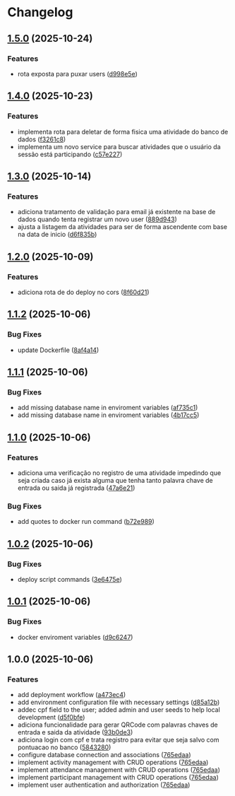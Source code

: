 # Changelog

## [1.5.0](https://github.com/SrBlecaute01/sisCheck-api/compare/v1.4.0...v1.5.0) (2025-10-24)


### Features

* rota exposta para puxar users ([d998e5e](https://github.com/SrBlecaute01/sisCheck-api/commit/d998e5e87604607d33d724032bab371119740742))

## [1.4.0](https://github.com/SrBlecaute01/sisCheck-api/compare/v1.3.0...v1.4.0) (2025-10-23)


### Features

* implementa rota para deletar de forma fisica uma atividade do banco de dados ([f3261c8](https://github.com/SrBlecaute01/sisCheck-api/commit/f3261c8f1bd606b6a62649d34db039376b683059))
* implementa um novo service para buscar atividades que o usuário da sessão está participando ([c57e227](https://github.com/SrBlecaute01/sisCheck-api/commit/c57e227dd856f440958ddee3d2574722c58ec6fc))

## [1.3.0](https://github.com/SrBlecaute01/sisCheck-api/compare/v1.2.0...v1.3.0) (2025-10-14)


### Features

* adiciona tratamento de validação para email já existente na base de dados quando tenta registrar um novo user ([889d943](https://github.com/SrBlecaute01/sisCheck-api/commit/889d943e725729f389e218ff27d3bec1e518d51c))
* ajusta a listagem da atividades para ser de forma ascendente com base na data de inicio ([d6f835b](https://github.com/SrBlecaute01/sisCheck-api/commit/d6f835ba48f0d6204af9f3b8d7007c48ece589d7))

## [1.2.0](https://github.com/SrBlecaute01/sisCheck-api/compare/v1.1.2...v1.2.0) (2025-10-09)


### Features

* adiciona rota de do deploy no cors ([8f60d21](https://github.com/SrBlecaute01/sisCheck-api/commit/8f60d21bec2f4b1c16c5205ebc71eb0adf86a1d8))

## [1.1.2](https://github.com/SrBlecaute01/sisCheck-api/compare/v1.1.1...v1.1.2) (2025-10-06)


### Bug Fixes

* update Dockerfile ([8af4a14](https://github.com/SrBlecaute01/sisCheck-api/commit/8af4a148d8a1fbe71075412d156aa06c1e1dae71))

## [1.1.1](https://github.com/SrBlecaute01/sisCheck-api/compare/v1.1.0...v1.1.1) (2025-10-06)


### Bug Fixes

* add missing database name in enviroment variables ([af735c1](https://github.com/SrBlecaute01/sisCheck-api/commit/af735c1fa7949b9198d7e235b506c62a935251d5))
* add missing database name in enviroment variables ([4b17cc5](https://github.com/SrBlecaute01/sisCheck-api/commit/4b17cc5d957e758b3ce78ac41f536feae22916c9))

## [1.1.0](https://github.com/SrBlecaute01/sisCheck-api/compare/v1.0.2...v1.1.0) (2025-10-06)


### Features

* adiciona uma verificação no registro de uma atividade impedindo que seja criada caso já exista alguma que tenha tanto palavra chave de entrada ou saida já registrada ([47a6e21](https://github.com/SrBlecaute01/sisCheck-api/commit/47a6e21f9b6b75b319a6b1e674a7ace7349ea338))


### Bug Fixes

* add quotes to docker run command ([b72e989](https://github.com/SrBlecaute01/sisCheck-api/commit/b72e9892299621e68a70040e2aa013b4b9288bb7))

## [1.0.2](https://github.com/SrBlecaute01/sisCheck-api/compare/v1.0.1...v1.0.2) (2025-10-06)


### Bug Fixes

* deploy script commands ([3e6475e](https://github.com/SrBlecaute01/sisCheck-api/commit/3e6475e321769a268b6cd7cd65fe8de2826e7595))

## [1.0.1](https://github.com/SrBlecaute01/sisCheck-api/compare/v1.0.0...v1.0.1) (2025-10-06)


### Bug Fixes

* docker enviroment variables ([d9c6247](https://github.com/SrBlecaute01/sisCheck-api/commit/d9c624709816fa888248ba744c025eb0452d1435))

## 1.0.0 (2025-10-06)


### Features

* add deployment workflow ([a473ec4](https://github.com/SrBlecaute01/sisCheck-api/commit/a473ec41d81fc0354e5450c6be3ef1bd200806bd))
* add environment configuration file with necessary settings ([d85a12b](https://github.com/SrBlecaute01/sisCheck-api/commit/d85a12be1e651b30c7815f017d4145c9065a37a5))
* addec cpf field to the user; added admin and user seeds to help local development ([d5f0bfe](https://github.com/SrBlecaute01/sisCheck-api/commit/d5f0bfe4e5873767a573f414c46b9c44df54a95a))
* adiciona funcionalidade para gerar QRCode com palavras chaves de entrada e saida da atividade ([93b0de3](https://github.com/SrBlecaute01/sisCheck-api/commit/93b0de3303ff08fd5c3a26b7e0e3d232953e4247))
* adiciona login com cpf e trata registro para evitar que seja salvo com pontuacao no banco ([5843280](https://github.com/SrBlecaute01/sisCheck-api/commit/5843280b6a045844175af8503fb4533799863dcb))
* configure database connection and associations ([765edaa](https://github.com/SrBlecaute01/sisCheck-api/commit/765edaaca12dfeb29fba40a4c9ae72b14ba5c698))
* implement activity management with CRUD operations ([765edaa](https://github.com/SrBlecaute01/sisCheck-api/commit/765edaaca12dfeb29fba40a4c9ae72b14ba5c698))
* implement attendance management with CRUD operations ([765edaa](https://github.com/SrBlecaute01/sisCheck-api/commit/765edaaca12dfeb29fba40a4c9ae72b14ba5c698))
* implement participant management with CRUD operations ([765edaa](https://github.com/SrBlecaute01/sisCheck-api/commit/765edaaca12dfeb29fba40a4c9ae72b14ba5c698))
* implement user authentication and authorization ([765edaa](https://github.com/SrBlecaute01/sisCheck-api/commit/765edaaca12dfeb29fba40a4c9ae72b14ba5c698))
